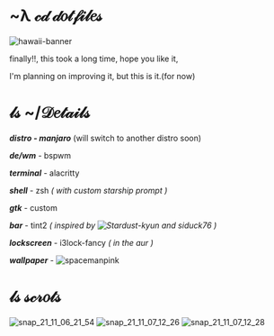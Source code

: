 # ~λ 𝒸𝒹 𝒹𝑜𝓉𝒻𝒾𝓁𝑒𝓈  


![hawaii-banner](https://user-images.githubusercontent.com/86827112/140635091-629cf2c1-6ac6-4060-bcd5-76720889407d.jpg)

finally!!, this took a long time, hope you like it, 

I'm planning on improving it, but this is it.(for now)

# 𝓁𝓈 ~/𝒟𝑒𝓉𝒶𝒾𝓁𝓈

***distro - manjaro*** (will switch to another distro soon)

***de/wm*** - bspwm

***terminal*** - alacritty

***shell*** - zsh _( with custom starship prompt )_

***gtk*** - custom

***bar*** - tint2 _( inspired by ![Stardust-kyun](https://github.com/Stardust-kyun) and siduck76 )_

***lockscreen*** - i3lock-fancy _( in the aur )_

***wallpaper*** - ![spacemanpink](https://user-images.githubusercontent.com/86827112/140635549-70a50423-cdc8-4455-91fe-5b083f51f739.png)

# 𝓁𝓈 𝓈𝒸𝓇𝑜𝓉𝓈

![snap_21_11_06_21_54](https://user-images.githubusercontent.com/86827112/140635579-f18b42e2-0fa9-4236-ab3b-43cbedbe2170.png)
![snap_21_11_07_12_26](https://user-images.githubusercontent.com/86827112/140635613-44f3584d-e958-4bce-aa63-534e455ba7e0.png)
![snap_21_11_07_12_28](https://user-images.githubusercontent.com/86827112/140635655-b7b13329-920a-4986-8b55-43c3137d6e96.png)



